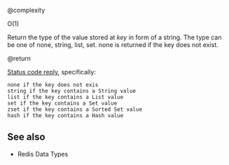 @complexity

O(1)


Return the type of the value stored at _key_ in form of a
string. The type can be one of none, string, list, set.
none is returned if the key does not exist.

@return

[Status code reply][1], specifically:

    none if the key does not exis
    string if the key contains a String value
    list if the key contains a List value
    set if the key contains a Set value
    zset if the key contains a Sorted Set value
    hash if the key contains a Hash value

## See also

* Redis Data Types



[1]: /p/redis/wiki/ReplyTypes
